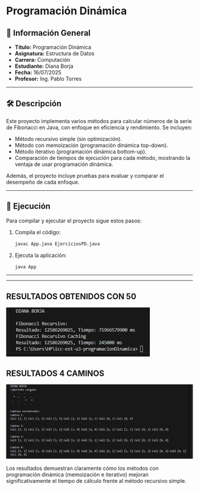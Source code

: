 
# Programación Dinámica

## 📌 Información General

- **Título:** Programación Dinámica
- **Asignatura:** Estructura de Datos
- **Carrera:** Computación
- **Estudiante:** Diana Borja
- **Fecha:** 16/07/2025
- **Profesor:** Ing. Pablo Torres

---

## 🛠️ Descripción

Este proyecto implementa varios métodos para calcular números de la serie de Fibonacci en Java, con enfoque en eficiencia y rendimiento. Se incluyen:

- Método recursivo simple (sin optimización).  
- Método con memoización (programación dinámica top-down).  
- Método iterativo (programación dinámica bottom-up).  
- Comparación de tiempos de ejecución para cada método, mostrando la ventaja de usar programación dinámica.

Además, el proyecto incluye pruebas para evaluar y comparar el desempeño de cada enfoque.

---

## 🚀 Ejecución

Para compilar y ejecutar el proyecto sigue estos pasos:

1. Compila el código:  
    ```bash
    javac App.java EjerciciosPD.java
    ```

2. Ejecuta la aplicación:  
    ```bash
    java App
    ```

---

---
## RESULTADOS OBTENIDOS CON 50
![Resultado de Ejecución](resultados50.png)

## RESULTADOS 4 CAMINOS
![Resultado de Ejecución](caminos.png)

Los resultados demuestran claramente cómo los métodos con programación dinámica (memoización e iterativo) mejoran significativamente el tiempo de cálculo frente al método recursivo simple.



